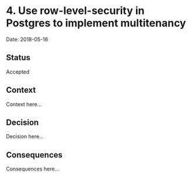 # 4. Use row-level-security in Postgres to implement multitenancy

Date: 2018-05-16

## Status

Accepted

## Context

Context here...

## Decision

Decision here...

## Consequences

Consequences here...
